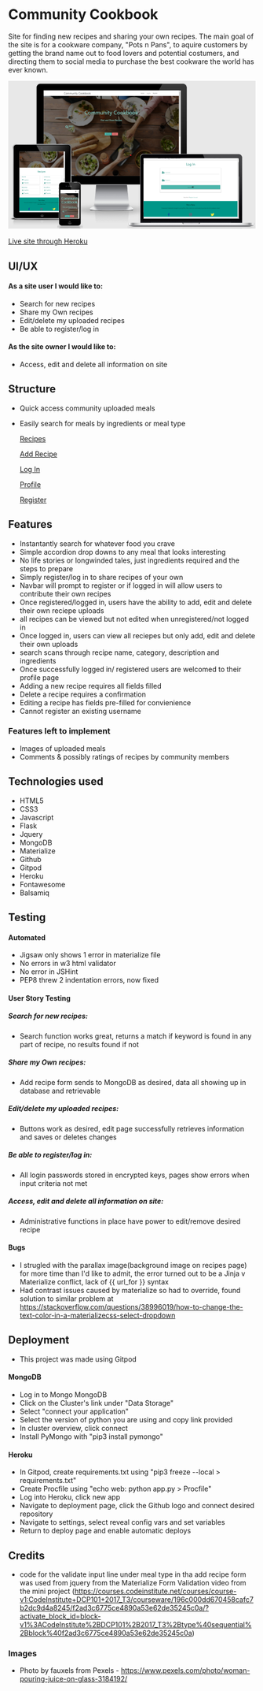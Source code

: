 # Community Cookbook

Site for finding new recipes and sharing your own recipes. The main goal of the site is for a cookware company, "Pots n Pans", to aquire customers by getting the brand name out to food lovers and potential costumers, and directing them to social media to purchase the best cookware the world has ever known.

![Site](images/site_screens.png)

[Live site through Heroku](https://milestone-cookbook.herokuapp.com/)

## UI/UX

#### As a site user I would like to:

* Search for new recipes
* Share my Own recipes
* Edit/delete my uploaded recipes
* Be able to register/log in

#### As the site owner I would like to:

* Access, edit and delete all information on site

## Structure

* Quick access community uploaded meals
* Easily search for meals by ingredients or meal type

    [Recipes](images/home.png)

    [Add Recipe](images/add_recipe.png)

    [Log In](images/log_in.png)

    [Profile](images/profile.png)

    [Register](images/register.png)

## Features

* Instantantly search for whatever food you crave
* Simple accordion drop downs to any meal that looks interesting
* No life stories or longwinded tales, just ingredients required and the steps to prepare
* Simply register/log in to share recipes of your own
* Navbar will prompt to register or if logged in will allow users to contribute their own recipes
* Once registered/logged in, users have the ability to add, edit and delete their own reciepe uploads 
* all recipes can be viewed but not edited when unregistered/not logged in
* Once logged in, users can view all reciepes but only add, edit and delete their own uploads
* search scans through recipe name, category, description and ingredients
* Once successfully logged in/ registered users are welcomed to their profile page
* Adding a new recipe requires all fields filled
* Delete a recipe requires a confirmation
* Editing a recipe has fields pre-filled for convienience  
* Cannot register an existing username

### Features left to implement

* Images of uploaded meals
* Comments & possibly ratings of recipes by community members

## Technologies used

* HTML5
* CSS3
* Javascript
* Flask
* Jquery
* MongoDB
* Materialize
* Github
* Gitpod
* Heroku
* Fontawesome
* Balsamiq


## Testing
#### Automated
* Jigsaw only shows 1 error in materialize file
* No errors in w3 html validator
* No error in JSHint
* PEP8 threw 2 indentation errors, now fixed

#### User Story Testing
##### Search for new recipes:
* Search function works great, returns a match if keyword is found in any part of recipe, no results found if not
##### Share my Own recipes:
* Add recipe form sends to MongoDB as desired, data all showing up in database and retrievable
##### Edit/delete my uploaded recipes:
* Buttons work as desired, edit page successfully retrieves information and saves or deletes changes
##### Be able to register/log in:
* All login passwords stored in encrypted keys, pages show errors when input criteria not met
##### Access, edit and delete all information on site:
* Administrative functions in place have power to edit/remove desired recipe

#### Bugs
* I strugled with the parallax image(background image on recipes page) for more time than I'd like to admit, the error turned out to be a Jinja v Materialize conflict, lack of {{ url_for }} syntax 
* Had contrast issues caused by materialize so had to override, found solution to similar problem at https://stackoverflow.com/questions/38996019/how-to-change-the-text-color-in-a-materializecss-select-dropdown

## Deployment
* This project was made using Gitpod

#### MongoDB

* Log in to Mongo MongoDB
* Click on the Cluster's link under "Data Storage"
* Select "connect your application"
* Select the version of python you are using and copy link provided
* In cluster overview, click connect
* Install PyMongo with "pip3 install pymongo"

#### Heroku

* In Gitpod, create requirements.txt using "pip3 freeze --local > requirements.txt"
* Create Procfile using "echo web: python app.py > Procfile"
* Log into Heroku, click new app
* Navigate to deployment page, click the Github logo and connect desired repository
* Navigate to settings, select reveal config vars and set variables
* Return to deploy page and enable automatic deploys

## Credits

* code for the validate input line under meal type in tha add recipe form was used from jquery from the Materialize Form Validation video from the mini project (https://courses.codeinstitute.net/courses/course-v1:CodeInstitute+DCP101+2017_T3/courseware/196c000dd670458cafc7b2dc9d4a8245/f2ad3c6775ce4890a53e62de35245c0a/?activate_block_id=block-v1%3ACodeInstitute%2BDCP101%2B2017_T3%2Btype%40sequential%2Bblock%40f2ad3c6775ce4890a53e62de35245c0a)

### Images

* Photo by fauxels from Pexels - https://www.pexels.com/photo/woman-pouring-juice-on-glass-3184192/